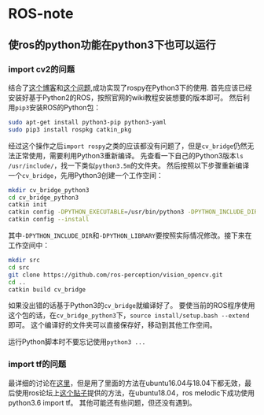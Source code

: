 # ROS-note
## 使ros的python功能在python3下也可以运行
### import cv2的问题
结合了[这个博客](https://medium.com/@beta_b0t/how-to-setup-ros-with-python-3-44a69ca36674)和[这个问题](https://stackoverflow.com/questions/49221565/unable-to-use-cv-bridge-with-ros-kinetic-and-python3),成功实现了rospy在Python3下的使用.
首先应该已经安装好基于Python2的ROS，按照官网的wiki教程安装想要的版本即可。
然后利用`pip3`安装ROS的Python包：
```bash
sudo apt-get install python3-pip python3-yaml
sudo pip3 install rospkg catkin_pkg
```
经过这个操作之后`import rospy`之类的应该都没有问题了，但是`cv_bridge`仍然无法正常使用，需要利用Python3重新编译。
先查看一下自己的Python3版本`ls /usr/include/`，找一下类似`python3.5m`的文件夹。
然后按照以下步骤重新编译一个`cv_bridge`，先用Python3创建一个工作空间：
```bash
mkdir cv_bridge_python3
cd cv_bridge_python3
catkin init
catkin config -DPYTHON_EXECUTABLE=/usr/bin/python3 -DPYTHON_INCLUDE_DIR=/usr/include/python3.5m -DPYTHON_LIBRARY=/usr/lib/x86_64-linux-gnu/libpython3.5m.so
catkin config --install
```
其中`-DPYTHON_INCLUDE_DIR`和`-DPYTHON_LIBRARY`要按照实际情况修改。接下来在工作空间中：
```bash
mkdir src
cd src
git clone https://github.com/ros-perception/vision_opencv.git
cd ..
catkin build cv_bridge
```
如果没出错的话基于Python3的`cv_bridge`就编译好了。
要使当前的ROS程序使用这个包的话，在`cv_bridge_python3`下，`source install/setup.bash --extend`即可。
这个编译好的文件夹可以直接保存好，移动到其他工作空间。

运行Python脚本时不要忘记使用`python3 ...`

### import tf的问题
最详细的讨论在[这里](https://github.com/ros/geometry2/issues/259)，但是用了里面的方法在ubuntu16.04与18.04下都无效，最后使用ros论坛上[这个贴子](https://answers.ros.org/question/326226/importerror-dynamic-module-does-not-define-module-export-function-pyinit__tf2/)提供的方法，在ubuntu18.04，ros melodic下成功使用python3.6 import tf。
其他可能还有些问题，但还没有遇到。
